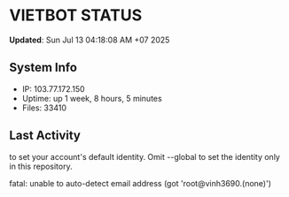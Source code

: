 # VIETBOT STATUS
**Updated**: Sun Jul 13 04:18:08 AM +07 2025

## System Info
- IP: 103.77.172.150
- Uptime: up 1 week, 8 hours, 5 minutes
- Files: 33410

## Last Activity

to set your account's default identity.
Omit --global to set the identity only in this repository.

fatal: unable to auto-detect email address (got 'root@vinh3690.(none)')
